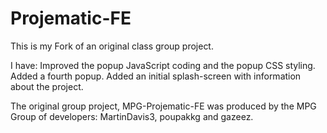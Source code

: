 # Projematic-FE

This is my Fork of an original class group project.

I have:
 Improved the popup JavaScript coding and the popup CSS styling.
 Added a fourth popup.
 Added an initial splash-screen with information about the project.

The original group project, MPG-Projematic-FE was produced
by the MPG Group of developers: MartinDavis3, poupakkg and gazeez.
